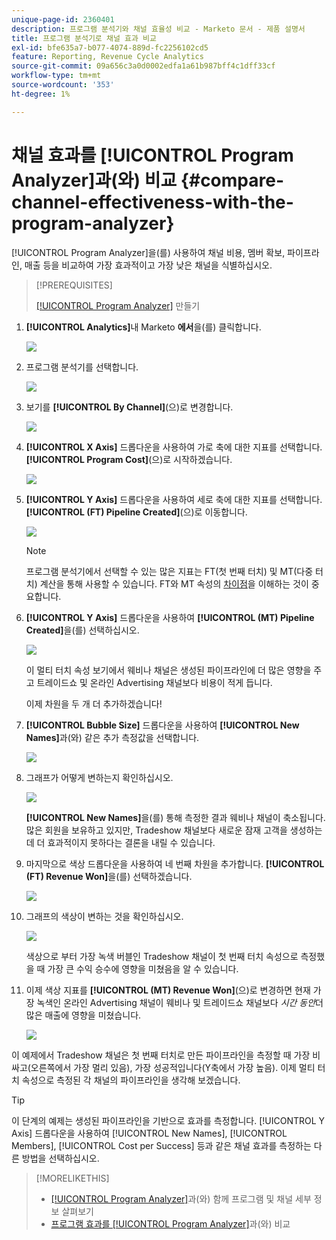 ```yaml
---
unique-page-id: 2360401
description: 프로그램 분석기와 채널 효율성 비교 - Marketo 문서 - 제품 설명서
title: 프로그램 분석기로 채널 효과 비교
exl-id: bfe635a7-b077-4074-889d-fc2256102cd5
feature: Reporting, Revenue Cycle Analytics
source-git-commit: 09a656c3a0d0002edfa1a61b987bff4c1dff33cf
workflow-type: tm+mt
source-wordcount: '353'
ht-degree: 1%

---
```


# 채널 효과를 [!UICONTROL Program Analyzer]과(와) 비교 {#compare-channel-effectiveness-with-the-program-analyzer}

[!UICONTROL Program Analyzer]을(를) 사용하여 채널 비용, 멤버 확보, 파이프라인, 매출 등을 비교하여 가장 효과적이고 가장 낮은 채널을 식별하십시오.

>[!PREREQUISITES]
>
>[[!UICONTROL Program Analyzer]](/help/marketo/product-docs/reporting/revenue-cycle-analytics/program-analytics/create-a-program-analyzer.md) 만들기

1. **[!UICONTROL Analytics]**&#x200B;내 Marketo **에서**&#x200B;을(를) 클릭합니다.

   ![](assets/image2014-9-17-18-3a36-3a13.png)

1. 프로그램 분석기를 선택합니다.

   ![](assets/image2014-9-17-18-3a36-3a40.png)

1. 보기를 **[!UICONTROL By Channel]**(으)로 변경합니다.

   ![](assets/image2014-9-17-18-3a36-3a59.png)

1. **[!UICONTROL X Axis]** 드롭다운을 사용하여 가로 축에 대한 지표를 선택합니다. **[!UICONTROL Program Cost]**(으)로 시작하겠습니다.

   ![](assets/image2014-9-17-18-3a37-3a7.png)

1. **[!UICONTROL Y Axis]** 드롭다운을 사용하여 세로 축에 대한 지표를 선택합니다. **[!UICONTROL (FT) Pipeline Created]**(으)로 이동합니다.

   ![](assets/image2014-9-17-18-3a37-3a50.png)

   >[!NOTE]
   >
   >프로그램 분석기에서 선택할 수 있는 많은 지표는 FT(첫 번째 터치) 및 MT(다중 터치) 계산을 통해 사용할 수 있습니다. FT와 MT 속성의 [차이점](/help/marketo/product-docs/reporting/revenue-cycle-analytics/revenue-tools/attribution/understanding-attribution.md)을 이해하는 것이 중요합니다.

1. **[!UICONTROL Y Axis]** 드롭다운을 사용하여 **[!UICONTROL (MT) Pipeline Created]**&#x200B;을(를) 선택하십시오.

   ![](assets/image2014-9-17-18-3a39-3a5.png)

   이 멀티 터치 속성 보기에서 웨비나 채널은 생성된 파이프라인에 더 많은 영향을 주고 트레이드쇼 및 온라인 Advertising 채널보다 비용이 적게 듭니다.

   이제 차원을 두 개 더 추가하겠습니다!

1. **[!UICONTROL Bubble Size]** 드롭다운을 사용하여 **[!UICONTROL New Names]**&#x200B;과(와) 같은 추가 측정값을 선택합니다.

   ![](assets/image2014-9-17-18-3a39-3a36.png)

1. 그래프가 어떻게 변하는지 확인하십시오.

   ![](assets/image2014-9-17-18-3a39-3a55.png)

   **[!UICONTROL New Names]**&#x200B;을(를) 통해 측정한 결과 웨비나 채널이 축소됩니다. 많은 회원을 보유하고 있지만, Tradeshow 채널보다 새로운 잠재 고객을 생성하는 데 더 효과적이지 못하다는 결론을 내릴 수 있습니다.

1. 마지막으로 색상 드롭다운을 사용하여 네 번째 차원을 추가합니다. **[!UICONTROL (FT) Revenue Won]**&#x200B;을(를) 선택하겠습니다.

   ![](assets/image2014-9-17-18-3a41-3a7.png)

1. 그래프의 색상이 변하는 것을 확인하십시오.

   ![](assets/image2014-9-17-18-3a41-3a19.png)

   색상으로 부터 가장 녹색 버블인 Tradeshow 채널이 첫 번째 터치 속성으로 측정했을 때 가장 큰 수익 승수에 영향을 미쳤음을 알 수 있습니다.

1. 이제 색상 지표를 **[!UICONTROL (MT) Revenue Won]**(으)로 변경하면 현재 가장 녹색인 온라인 Advertising 채널이 웨비나 및 트레이드쇼 채널보다 _시간 동안_&#x200B;더 많은 매출에 영향을 미쳤습니다.

   ![](assets/image2014-9-17-18-3a41-3a40.png)

이 예제에서 Tradeshow 채널은 첫 번째 터치로 만든 파이프라인을 측정할 때 가장 비싸고(오른쪽에서 가장 멀리 있음), 가장 성공적입니다(Y축에서 가장 높음). 이제 멀티 터치 속성으로 측정된 각 채널의 파이프라인을 생각해 보겠습니다.

>[!TIP]
>
>이 단계의 예제는 생성된 파이프라인을 기반으로 효과를 측정합니다. [!UICONTROL Y Axis] 드롭다운을 사용하여 [!UICONTROL New Names], [!UICONTROL Members], [!UICONTROL Cost per Success] 등과 같은 채널 효과를 측정하는 다른 방법을 선택하십시오.

>[!MORELIKETHIS]
>
>* [[!UICONTROL Program Analyzer]](/help/marketo/product-docs/reporting/revenue-cycle-analytics/program-analytics/explore-program-and-channel-details-with-the-program-analyzer.md)과(와) 함께 프로그램 및 채널 세부 정보 살펴보기
>* [프로그램 효과를 [!UICONTROL Program Analyzer]](/help/marketo/product-docs/reporting/revenue-cycle-analytics/program-analytics/compare-program-effectiveness-with-the-program-analyzer.md)과(와) 비교
